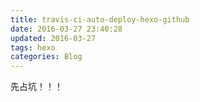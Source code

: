 ```yaml
---
title: travis-ci-auto-deploy-hexo-github
date: 2016-03-27 23:40:28
updated: 2016-03-27
tags: hexo
categories: Blog
---
```


先占坑！！！
